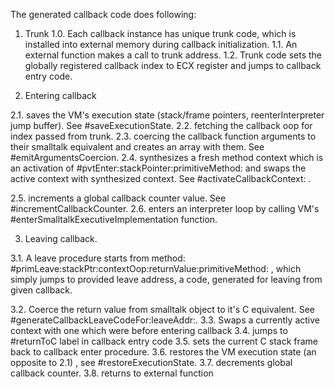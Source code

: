 The generated callback code does following:1. Trunk1.0. Each callback instance has unique trunk code, which is installed into external memory during callback initialization.1.1. An external function makes a call to trunk address.1.2. Trunk code sets the globally registered callback index to ECX register and jumps to callback entry code.2. Entering callback 2.1. saves the VM's execution state (stack/frame pointers, reenterInterpreter jump buffer). See #saveExecutionState.2.2. fetching the callback oop for index passed from trunk.2.3. coercing the callback function arguments to their smalltalk equivalent and creates an array with them. See #emitArgumentsCoercion.2.4. synthesizes a fresh method context which is an activation of #pvtEnter:stackPointer:primitiveMethod: 	and swaps the active context with synthesized context. See #activateCallbackContext: .2.5. increments a global callback counter value. See #incrementCallbackCounter.2.6. enters an interpreter loop by calling VM's #enterSmalltalkExecutiveImplementation function.3. Leaving callback.3.1. A leave procedure starts from method: #primLeave:stackPtr:contextOop:returnValue:primitiveMethod: , whichsimply jumps to provided leave address, a code, generated for leaving from given callback.3.2. Coerce the return value from smalltalk object to it's C equivalent. See #generateCallbackLeaveCodeFor:leaveAddr:.3.3. Swaps a currently active context with one which were before entering callback3.4. jumps to #returnToC label in callback entry code3.5. sets the current C stack frame back to callback enter procedure.3.6. restores the VM execution state (an opposite to 2.1) , see #restoreExecutionState.3.7. decrements global callback counter.3.8. returns to external function